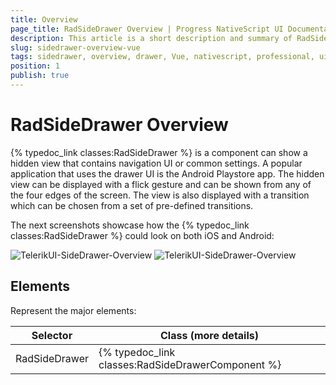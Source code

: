```yaml
---
title: Overview
page_title: RadSideDrawer Overview | Progress NativeScript UI Documentation
description: This article is a short description and summary of RadSideDrawer's features.
slug: sidedrawer-overview-vue
tags: sidedrawer, overview, drawer, Vue, nativescript, professional, ui
position: 1
publish: true
---
```


# RadSideDrawer Overview

{% typedoc_link classes:RadSideDrawer %} is a component can show a hidden view that contains navigation UI or common settings. A popular application that uses the drawer UI is the Android Playstore app.
The hidden view can be displayed with a flick gesture and can be shown from any of the four edges of the screen. The view is also displayed with a transition which can be chosen from a set of pre-defined transitions.

The next screenshots showcase how the {% typedoc_link classes:RadSideDrawer %} could look on both iOS and Android:

![TelerikUI-SideDrawer-Overview](../../../ui/img/ns_ui/drawer-overview-android.png "Side drawer overview.") ![TelerikUI-SideDrawer-Overview](../../../ui/img/ns_ui/drawer-overview-ios.png "Side drawer overview.")

## Elements

Represent the major elements:

| Selector          | Class (more details)                                  |
|-------------------|-------------------------------------------------------|
| RadSideDrawer | {% typedoc_link classes:RadSideDrawerComponent %} |
